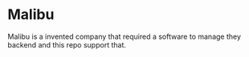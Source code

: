 # Malibu
Malibu is a invented company that required a software to manage they backend and this repo support that.
